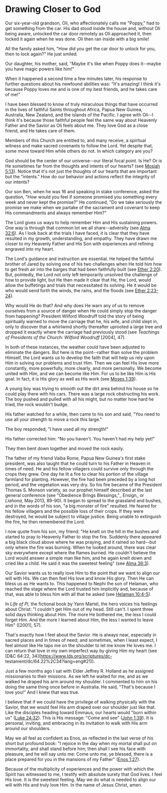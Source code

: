 # Drawing Closer to God

Our six-year-old grandson, Oli, who affectionately calls me "Poppy," had to
get something from the car. His dad stood inside the house and, without Oli
being aware, unlocked the car door remotely as Oli approached it, then locked
it again when he was done. Oli then ran inside with a big smile!

All the family asked him, "How did you get the car door to unlock for you,
then to lock again?" He just smiled.

Our daughter, his mother, said, "Maybe it's like when Poppy does it--maybe you
have magic powers like him!"

When it happened a second time a few minutes later, his response to further
questions about his newfound abilities was: "It's amazing! I think it's
because Poppy loves me and is one of my best friends, and he takes care of
me!"

I have been blessed to know of truly miraculous things that have occurred in
the lives of faithful Saints throughout Africa, Papua New Guinea, Australia,
New Zealand, and the islands of the Pacific. I agree with Oli--I think it's
because those faithful people feel the same way about Heavenly Father and the
Savior as Oli feels about me. They love God as a close friend, and He takes
care of them.

Members of this Church are entitled to, and many receive, a spiritual witness
and make sacred covenants to follow the Lord. Yet despite that, some move
toward Him while others do not. In which category are you?

God should be the center of our universe--our literal focal point. Is He? Or
is He sometimes far from the thoughts and intents of our hearts? (see [Mosiah
5:13](https://www.lds.org/scriptures/bofm/mosiah/5.13?lang=eng#12)). Notice
that it's not just the thoughts of our hearts that are important but the
"intents." How do our behavior and actions reflect the integrity of our
intents?

Our son Ben, when he was 16 and speaking in stake conference, asked the
question, "How would you feel if someone promised you something every week and
never kept the promise?" He continued, "Do we take seriously the promise we
make when we partake of the sacrament and covenant to keep His commandments
and always remember Him?"

The Lord gives us ways to help remember Him and His sustaining powers. One way
is through that common lot we all share--adversity (see [Alma
32:6](https://www.lds.org/scriptures/bofm/alma/32.6?lang=eng#5)). As I look
back at the trials I have faced, it is clear that they have resulted in my
growth, understanding, and empathy. They have drawn me closer to my Heavenly
Father and His Son with experiences and refining engraved into my heart.

The Lord's guidance and instruction are essential. He helped the faithful
brother of Jared by solving one of his two challenges when He told him how to
get fresh air into the barges that had been faithfully built (see [Ether
2:20](https://www.lds.org/scriptures/bofm/ether/2.20?lang=eng#19)). But,
pointedly, the Lord not only left temporarily unsolved the challenge of how to
provide light, but He then made it clear that He, the Lord, would allow the
buffetings and trials that necessitated its solving. He it would be who would
send forth the winds, the rains, and the floods (see [Ether
2:23-24](https://www.lds.org/scriptures/bofm/ether/2.23-24?lang=eng#22)).

Why would He do that? And why does He warn any of us to remove ourselves from
a source of danger when He could simply stop the danger from happening?
President Wilford Woodruff told the story of being spiritually warned to move
the carriage that he, his wife, and child slept in, only to discover that a
whirlwind shortly thereafter uprooted a large tree and dropped it exactly
where the carriage had previously stood (see _Teachings of Presidents of the
Church: Wilford Woodruff_ [2004], 47).

In both of these instances, the weather could have been adjusted to eliminate
the dangers. But here is the point--rather than solve the problem Himself, the
Lord wants us to develop the faith that will help us rely upon Him in solving
our problems and trust Him. Then we can feel His love more constantly, more
powerfully, more clearly, and more personally. We become united with Him, and
we can become like Him. For us to be like Him is His goal. In fact, it is His
glory as well as His work (see [Moses
1:39](https://www.lds.org/scriptures/pgp/moses/1.39?lang=eng#38)).

A young boy was trying to smooth out the dirt area behind his house so he
could play there with his cars. There was a large rock obstructing his work.
The boy pushed and pulled with all his might, but no matter how hard he tried,
the rock wouldn't budge.

His father watched for a while, then came to his son and said, "You need to
use all your strength to move a rock this large."

The boy responded, "I have used all my strength!"

His father corrected him: "No you haven't. You haven't had my help yet!"

They then bent down together and moved the rock easily.

The father of my friend Vaiba Rome, Papua New Guinea's first stake president,
was also taught that he could turn to his Father in Heaven in times of need.
He and his fellow villagers could survive only through the crops they grew.
One day he lit a fire to clear his portion of the village farmland for
planting. However, the fire had been preceded by a long hot period, and the
vegetation was very dry. So his fire became of the President Thomas S. Monson
variety, as our prophet himself described at the last general conference (see
"Obedience Brings Blessings,"_ Ensign_ or _Liahona,_ May 2013, 89-90). It
began to spread to the grassland and bushes, and in the words of his son, "a
big monster of fire" resulted. He feared for his fellow villagers and the
possible loss of their crops. If they were destroyed, he would be subject to
village justice. Being unable to extinguish the fire, he then remembered the
Lord.

I now quote from his son, my friend: "He knelt on the hill in the bushes and
started to pray to Heavenly Father to stop the fire. Suddenly there appeared a
big black cloud above where he was praying, and it rained so hard--but only
where the fire was burning. When he looked around, there was clear sky
everywhere except where the flames burned. He couldn't believe the Lord would
answer a simple man like him, and he again knelt down and cried like a child.
He said it was the sweetest feeling" (see [Alma
36:3](https://www.lds.org/scriptures/bofm/alma/36.3?lang=eng#2)).

Our Savior wants us to really love Him to the point that we want to align our
will with His. We can then feel His love and know His glory. Then He can bless
us as He wants to. This happened to Nephi the son of Helaman, who reached the
stage where the Lord trusted him implicitly and, because of that, was able to
bless him with all that he asked (see [Helaman
10:4-5](https://www.lds.org/scriptures/bofm/hel/10.4-5?lang=eng#3)).

In _Life of Pi,_ the fictional book by Yann Martel, the hero voices his
feelings about Christ: "I couldn't get Him out of my head. Still can't. I
spent three solid days thinking about Him. The more He bothered me, the less I
could forget Him. And the more I learned about Him, the less I wanted to leave
Him" ([2001], 57).

That's exactly how I feel about the Savior. He is always near, especially in
sacred places and in times of need; and sometimes, when I least expect, I feel
almost like He taps me on the shoulder to let me know He loves me. I can
return that love in my own imperfect way by giving Him my heart (see [D&amp;C
64:22, 34](https://www.lds.org/scriptures/dc-
testament/dc/64.22%2C34?lang=eng#21)).

Just a few months ago I sat with Elder Jeffrey R. Holland as he assigned
missionaries to their missions. As we left he waited for me, and as we walked
he draped his arm around my shoulder. I commented to him on his doing the same
thing once before in Australia. He said, "That's because I love you!" And I
knew that was true.

I believe that if we could have the privilege of walking physically with the
Savior, that we would feel His arm draped over our shoulder just like that.
Like the disciples heading toward Emmaus, our hearts would "burn within us"
([Luke 24:32](https://www.lds.org/scriptures/nt/luke/24.32?lang=eng#31)). This
is His message: "Come and see" ([John
1:39](https://www.lds.org/scriptures/nt/john/1.39?lang=eng#38)). It is
personal, inviting, and embracing in its invitation to walk with His arm
around our shoulders.

May we all feel as confident as Enos, as reflected in the last verse of his
short but profound book: "I rejoice in the day when my mortal shall put on
immortality, and shall stand before him; then shall I see his face with
pleasure, and he will say unto me: Come unto me, ye blessed, there is a place
prepared for you in the mansions of my Father" ([Enos
1:27](https://www.lds.org/scriptures/bofm/enos/1.27?lang=eng#26)).

Because of the multiplicity of experiences and the power with which the Spirit
has witnessed to me, I testify with absolute surety that God lives. I feel His
love. It is the sweetest feeling. May we do what is needed to align our will
with His and truly love Him. In the name of Jesus Christ, amen.

